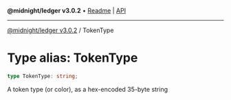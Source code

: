 **@midnight/ledger v3.0.2** • [Readme](../README.md) \| [API](../globals.md)

***

[@midnight/ledger v3.0.2](../README.md) / TokenType

# Type alias: TokenType

```ts
type TokenType: string;
```

A token type (or color), as a hex-encoded 35-byte string
